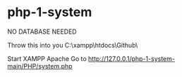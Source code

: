 # php-1-system
NO DATABASE NEEDED

Throw this into you C:\xampp\htdocs\Github\

Start XAMPP Apache
Go to http://127.0.0.1/php-1-system-main/PHP/system.php
